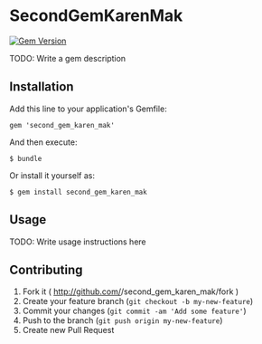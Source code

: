 # SecondGemKarenMak

[![Gem Version](https://badge.fury.io/rb/second_gem_karen_mak.png)](http://badge.fury.io/rb/second_gem_karen_mak)

TODO: Write a gem description

## Installation

Add this line to your application's Gemfile:

    gem 'second_gem_karen_mak'

And then execute:

    $ bundle

Or install it yourself as:

    $ gem install second_gem_karen_mak

## Usage

TODO: Write usage instructions here

## Contributing

1. Fork it ( http://github.com/<my-github-username>/second_gem_karen_mak/fork )
2. Create your feature branch (`git checkout -b my-new-feature`)
3. Commit your changes (`git commit -am 'Add some feature'`)
4. Push to the branch (`git push origin my-new-feature`)
5. Create new Pull Request
